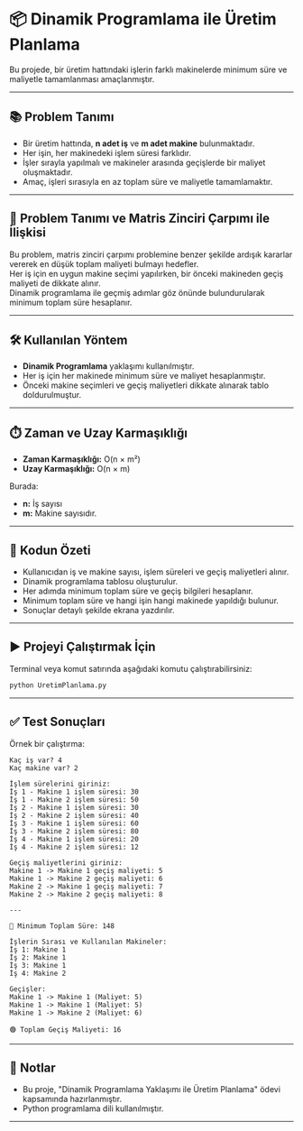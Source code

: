# 📦 Dinamik Programlama ile Üretim Planlama

Bu projede, bir üretim hattındaki işlerin farklı makinelerde minimum süre ve maliyetle tamamlanması amaçlanmıştır.

---

## 📚 Problem Tanımı

- Bir üretim hattında, **n adet iş** ve **m adet makine** bulunmaktadır.
- Her işin, her makinedeki işlem süresi farklıdır.
- İşler sırayla yapılmalı ve makineler arasında geçişlerde bir maliyet oluşmaktadır.
- Amaç, işleri sırasıyla en az toplam süre ve maliyetle tamamlamaktır.

---

## 🔗 Problem Tanımı ve Matris Zinciri Çarpımı ile İlişkisi

Bu problem, matris zinciri çarpımı problemine benzer şekilde ardışık kararlar vererek en düşük toplam maliyeti bulmayı hedefler.  
Her iş için en uygun makine seçimi yapılırken, bir önceki makineden geçiş maliyeti de dikkate alınır.  
Dinamik programlama ile geçmiş adımlar göz önünde bulundurularak minimum toplam süre hesaplanır.

---

## 🛠️ Kullanılan Yöntem

- **Dinamik Programlama** yaklaşımı kullanılmıştır.
- Her iş için her makinede minimum süre ve maliyet hesaplanmıştır.
- Önceki makine seçimleri ve geçiş maliyetleri dikkate alınarak tablo doldurulmuştur.

---

## ⏱️ Zaman ve Uzay Karmaşıklığı

- **Zaman Karmaşıklığı:** O(n × m²)
- **Uzay Karmaşıklığı:** O(n × m)

Burada:
- **n:** İş sayısı
- **m:** Makine sayısıdır.

---

## 🧩 Kodun Özeti

- Kullanıcıdan iş ve makine sayısı, işlem süreleri ve geçiş maliyetleri alınır.
- Dinamik programlama tablosu oluşturulur.
- Her adımda minimum toplam süre ve geçiş bilgileri hesaplanır.
- Minimum toplam süre ve hangi işin hangi makinede yapıldığı bulunur.
- Sonuçlar detaylı şekilde ekrana yazdırılır.

---

## ▶️ Projeyi Çalıştırmak İçin

Terminal veya komut satırında aşağıdaki komutu çalıştırabilirsiniz:

```bash
python UretimPlanlama.py
```

---

## ✅ Test Sonuçları

Örnek bir çalıştırma:

```
Kaç iş var? 4
Kaç makine var? 2

İşlem sürelerini giriniz:
İş 1 - Makine 1 işlem süresi: 30
İş 1 - Makine 2 işlem süresi: 50
İş 2 - Makine 1 işlem süresi: 30
İş 2 - Makine 2 işlem süresi: 40
İş 3 - Makine 1 işlem süresi: 60
İş 3 - Makine 2 işlem süresi: 80
İş 4 - Makine 1 işlem süresi: 20
İş 4 - Makine 2 işlem süresi: 12

Geçiş maliyetlerini giriniz:
Makine 1 -> Makine 1 geçiş maliyeti: 5
Makine 1 -> Makine 2 geçiş maliyeti: 6
Makine 2 -> Makine 1 geçiş maliyeti: 7
Makine 2 -> Makine 2 geçiş maliyeti: 8

---

🔵 Minimum Toplam Süre: 148

İşlerin Sırası ve Kullanılan Makineler:
İş 1: Makine 1
İş 2: Makine 1
İş 3: Makine 1
İş 4: Makine 2

Geçişler:
Makine 1 -> Makine 1 (Maliyet: 5)
Makine 1 -> Makine 1 (Maliyet: 5)
Makine 1 -> Makine 2 (Maliyet: 6)

🟢 Toplam Geçiş Maliyeti: 16
```

---


## 📎 Notlar

- Bu proje, "Dinamik Programlama Yaklaşımı ile Üretim Planlama" ödevi kapsamında hazırlanmıştır.
- Python programlama dili kullanılmıştır.

---
